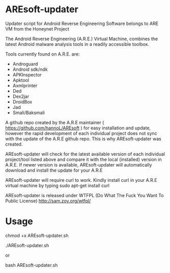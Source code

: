 AREsoft-updater
===============

Updater script for Android Reverse Engineering Software belongs to ARE VM from the Honeynet Project

The Android Reverse Engineering (A.R.E.) Virtual Machine, combines the latest Android malware analysis tools in a readily accessible toolbox.

Tools currently found on A.R.E. are:

* Androguard
* Android sdk/ndk
* APKInspector
* Apktool
* Axmlprinter
* Ded
* Dex2jar
* DroidBox
* Jad
* Smali/Baksmali

A github repo created by the A.R.E maintainer ( https://github.com/hannoL/AREsoft ) for easy installation and update, however the rapid development of each individual project does not sync with the update of the A.R.E github repo. This is why AREsoft-updater was created.

AREsoft-updater will check for the latest available version of each individual project/tool listed above and compare it with the local (installed) version in A.R.E. If newer version is available, AREsoft-updater will automatically download and install the update for your A.R.E

AREsoft-updater will require curl to work. Kindly install curl in your A.R.E virtual machine by typing sudo apt-get install curl

AREsoft-updater is released under WTFPL (Do What The Fuck You Want To Public License) http://sam.zoy.org/wtfpl/


Usage
=====

chmod +x AREsoft-updater.sh

./AREsoft-updater.sh

or

bash AREsoft-updater.sh